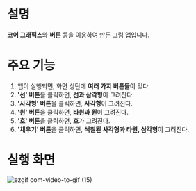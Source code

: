 # 설명
**코어 그래픽스**와 **버튼** 등을 이용하여 만든 그림 앱입니다.

# 주요 기능
1. 앱이 실행되면, 화면 상단에 **여러 가지 버튼들**이 있다.
2. **'선' 버튼**을 클릭하면, **선과 삼각형**이 그려진다.
3. **'사각형' 버튼**을 클릭하면, **사각형**이 그려진다.
4. **'원' 버튼**을 클릭하면, **타원과 원**이 그려진다.
5. **'호' 버튼**을 클릭하면, **호**가 그려진다.
6. **'채우기' 버튼**을 클릭하면, **색칠된 사각형과 타원, 삼각형**이 그려진다.

# 실행 화면

![ezgif com-video-to-gif (15)](https://github.com/taeyoonL/draw_graphics/assets/132141316/77d4a452-5a68-41e0-ac14-f414d1eeb494)
